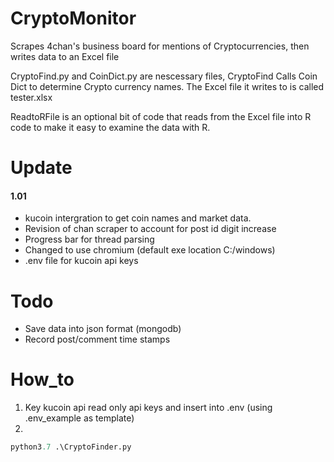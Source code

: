 # CryptoMonitor
Scrapes 4chan's business board for mentions of Cryptocurrencies, then writes data to an Excel file

CryptoFind.py and CoinDict.py are nescessary files, CryptoFind Calls Coin Dict to determine Crypto currency names. The Excel file it writes to is called tester.xlsx

ReadtoRFile is an optional bit of code that reads from the Excel file into R code to make it easy to examine the data with R.

# Update
#### 1.01
* kucoin intergration to get coin names and market data.
* Revision of chan scraper to account for post id digit increase
* Progress bar for thread parsing 
* Changed to use chromium (default exe location C:/windows)
* .env file for kucoin api keys


# Todo
* Save data into json format (mongodb)
* Record post/comment time stamps


# How_to
1) Key kucoin api read only api keys and insert into .env (using .env_example as template)
2)
```python
python3.7 .\CryptoFinder.py
```